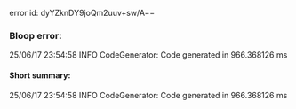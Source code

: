 error id: dyYZknDY9joQm2uuv+sw/A==
### Bloop error:

25/06/17 23:54:58 INFO CodeGenerator: Code generated in 966.368126 ms
#### Short summary: 

25/06/17 23:54:58 INFO CodeGenerator: Code generated in 966.368126 ms